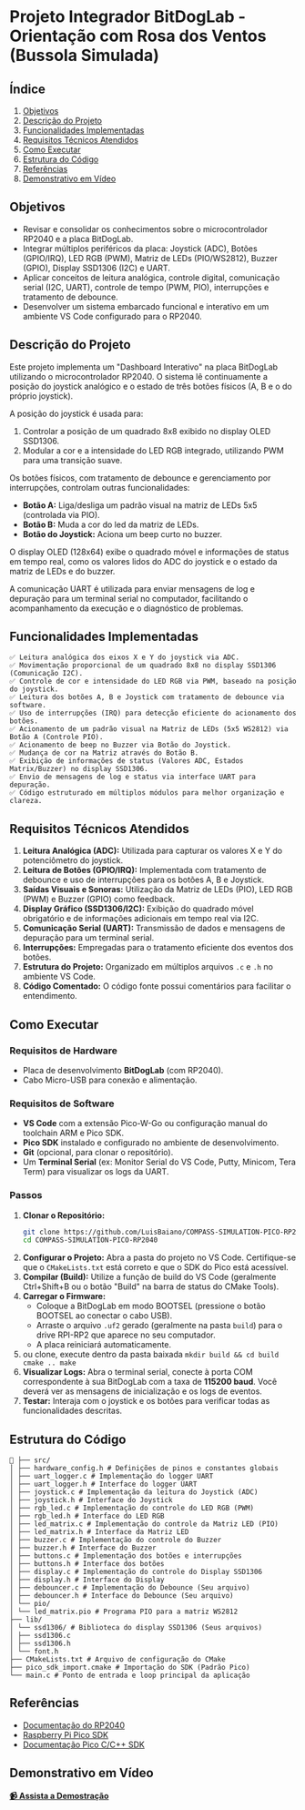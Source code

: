 # Projeto Integrador BitDogLab - Orientação com Rosa dos Ventos (Bussola Simulada)

## Índice

1. [Objetivos](#objetivos)
2. [Descrição do Projeto](#descricao-do-projeto)
3. [Funcionalidades Implementadas](#funcionalidades-implementadas)
4. [Requisitos Técnicos Atendidos](#requisitos-tecnicos-atendidos)
5. [Como Executar](#como-executar)
6. [Estrutura do Código](#estrutura-do-codigo)
7. [Referências](#referencias)
8. [Demonstrativo em Vídeo](#demonstrativo-em-video)

## Objetivos

* Revisar e consolidar os conhecimentos sobre o microcontrolador RP2040 e a placa BitDogLab.
* Integrar múltiplos periféricos da placa: Joystick (ADC), Botões (GPIO/IRQ), LED RGB (PWM), Matriz de LEDs (PIO/WS2812), Buzzer (GPIO), Display SSD1306 (I2C) e UART.
* Aplicar conceitos de leitura analógica, controle digital, comunicação serial (I2C, UART), controle de tempo (PWM, PIO), interrupções e tratamento de debounce.
* Desenvolver um sistema embarcado funcional e interativo em um ambiente VS Code configurado para o RP2040.

## Descrição do Projeto

Este projeto implementa um "Dashboard Interativo" na placa BitDogLab utilizando o microcontrolador RP2040. O sistema lê continuamente a posição do joystick analógico e o estado de três botões físicos (A, B e o do próprio joystick).

A posição do joystick é usada para:

1. Controlar a posição de um quadrado 8x8 exibido no display OLED SSD1306.
2. Modular a cor e a intensidade do LED RGB integrado, utilizando PWM para uma transição suave.

Os botões físicos, com tratamento de debounce e gerenciamento por interrupções, controlam outras funcionalidades:

* **Botão A:** Liga/desliga um padrão visual na matriz de LEDs 5x5 (controlada via PIO).
* **Botão B:** Muda a cor do led da matriz de LEDs.
* **Botão do Joystick:** Aciona um beep curto no buzzer.

O display OLED (128x64) exibe o quadrado móvel e informações de status em tempo real, como os valores lidos do ADC do joystick e o estado da matriz de LEDs e do buzzer.

A comunicação UART é utilizada para enviar mensagens de log e depuração para um terminal serial no computador, facilitando o acompanhamento da execução e o diagnóstico de problemas.

## Funcionalidades Implementadas

 ```
✅ Leitura analógica dos eixos X e Y do joystick via ADC.
✅ Movimentação proporcional de um quadrado 8x8 no display SSD1306 (Comunicação I2C).
✅ Controle de cor e intensidade do LED RGB via PWM, baseado na posição do joystick.
✅ Leitura dos botões A, B e Joystick com tratamento de debounce via software.
✅ Uso de interrupções (IRQ) para detecção eficiente do acionamento dos botões.
✅ Acionamento de um padrão visual na Matriz de LEDs (5x5 WS2812) via Botão A (Controle PIO).
✅ Acionamento de beep no Buzzer via Botão do Joystick.
✅ Mudança de cor na Matriz através do Botão B.
✅ Exibição de informações de status (Valores ADC, Estados Matrix/Buzzer) no display SSD1306.
✅ Envio de mensagens de log e status via interface UART para depuração.
✅ Código estruturado em múltiplos módulos para melhor organização e clareza.

```



## Requisitos Técnicos Atendidos

1. **Leitura Analógica (ADC):** Utilizada para capturar os valores X e Y do potenciômetro do joystick.
2. **Leitura de Botões (GPIO/IRQ):** Implementada com tratamento de debounce e uso de interrupções para os botões A, B e Joystick.
3. **Saídas Visuais e Sonoras:** Utilização da Matriz de LEDs (PIO), LED RGB (PWM) e Buzzer (GPIO) como feedback.
4. **Display Gráfico (SSD1306/I2C):** Exibição do quadrado móvel obrigatório e de informações adicionais em tempo real via I2C.
5. **Comunicação Serial (UART):** Transmissão de dados e mensagens de depuração para um terminal serial.
6. **Interrupções:** Empregadas para o tratamento eficiente dos eventos dos botões.
7. **Estrutura do Projeto:** Organizado em múltiplos arquivos `.c` e `.h` no ambiente VS Code.
8. **Código Comentado:** O código fonte possui comentários para facilitar o entendimento.

## Como Executar

### Requisitos de Hardware

* Placa de desenvolvimento **BitDogLab** (com RP2040).
* Cabo Micro-USB para conexão e alimentação.

### Requisitos de Software

* **VS Code** com a extensão Pico-W-Go ou configuração manual do toolchain ARM e Pico SDK.
* **Pico SDK** instalado e configurado no ambiente de desenvolvimento.
* **Git** (opcional, para clonar o repositório).
* Um **Terminal Serial** (ex: Monitor Serial do VS Code, Putty, Minicom, Tera Term) para visualizar os logs da UART.

### Passos

1. **Clonar o Repositório:**
   ```bash
   git clone https://github.com/LuisBaiano/COMPASS-SIMULATION-PICO-RP2040
   cd COMPASS-SIMULATION-PICO-RP2040
   ```
2. **Configurar o Projeto:** Abra a pasta do projeto no VS Code. Certifique-se que o `CMakeLists.txt` está correto e que o SDK do Pico está acessível.
3. **Compilar (Build):** Utilize a função de build do VS Code (geralmente Ctrl+Shift+B ou o botão "Build" na barra de status do CMake Tools).
4. **Carregar o Firmware:**
   * Coloque a BitDogLab em modo BOOTSEL (pressione o botão BOOTSEL ao conectar o cabo USB).
   * Arraste o arquivo `.uf2` gerado (geralmente na pasta `build`) para o drive RPI-RP2 que aparece no seu computador.
   * A placa reiniciará automaticamente.
5. ou clone, execute dentro da pasta baixada
   `mkdir build && cd build cmake .. make`
6. **Visualizar Logs:** Abra o terminal serial, conecte à porta COM correspondente à sua BitDogLab com a taxa de **115200 baud**. Você deverá ver as mensagens de inicialização e os logs de eventos.
7. **Testar:** Interaja com o joystick e os botões para verificar todas as funcionalidades descritas.

## Estrutura do Código

```
📂 ├── src/
│ ├── hardware_config.h # Definições de pinos e constantes globais
│ ├── uart_logger.c # Implementação do logger UART
│ ├── uart_logger.h # Interface do logger UART
│ ├── joystick.c # Implementação da leitura do Joystick (ADC)
│ ├── joystick.h # Interface do Joystick
│ ├── rgb_led.c # Implementação do controle do LED RGB (PWM)
│ ├── rgb_led.h # Interface do LED RGB
│ ├── led_matrix.c # Implementação do controle da Matriz LED (PIO)
│ ├── led_matrix.h # Interface da Matriz LED
│ ├── buzzer.c # Implementação do controle do Buzzer
│ ├── buzzer.h # Interface do Buzzer
│ ├── buttons.c # Implementação dos botões e interrupções
│ ├── buttons.h # Interface dos botões
│ ├── display.c # Implementação do controle do Display SSD1306
│ ├── display.h # Interface do Display
│ ├── debouncer.c # Implementação do Debounce (Seu arquivo)
│ ├── debouncer.h # Interface do Debounce (Seu arquivo)
│ └── pio/
│ └── led_matrix.pio # Programa PIO para a matriz WS2812
├── lib/
│ └── ssd1306/ # Biblioteca do display SSD1306 (Seus arquivos)
│ ├── ssd1306.c
│ ├── ssd1306.h
│ └── font.h
├── CMakeLists.txt # Arquivo de configuração do CMake
├── pico_sdk_import.cmake # Importação do SDK (Padrão Pico)
└── main.c # Ponto de entrada e loop principal da aplicação
```


## Referências

* [Documentação do RP2040](https://datasheets.raspberrypi.com/rp2040/rp2040-datasheet.pdf)
* [Raspberry Pi Pico SDK](https://github.com/raspberrypi/pico-sdk)
* [Documentação Pico C/C++ SDK](https://raspberrypi.github.io/pico-sdk-doxygen/)

## Demonstrativo em Vídeo

**[📹 Assista a Demostração](https://drive.google.com/drive/folders/1i0KbwWVsC20VesE9B056UJKOxdHMK4rW?usp=sharing)**
